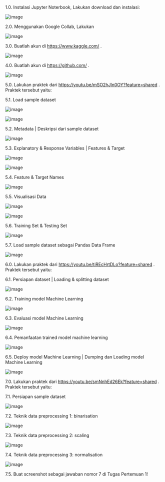 1.0. Instalasi Jupyter Noterbook, Lakukan download dan instalasi:

![image](https://github.com/user-attachments/assets/72d65d17-e0a4-46f1-9724-c7d3687d76d3)



2.0. Menggunakan Google Collab, Lakukan

![image](https://github.com/user-attachments/assets/4b2850e1-67fa-4bd2-89e4-b354a663289b)




3.0. Buatlah akun di https://www.kaggle.com/ . 

![image](https://github.com/user-attachments/assets/fcaf8818-5acf-47de-b4b3-30c72beba580)




4.0. Buatlah akun di https://github.com/ . 

![image](https://github.com/user-attachments/assets/0bd71696-cb90-4091-b585-a77d5d87daf0)




5.0. Lakukan praktek dari https://youtu.be/mSO2hJln0OY?feature=shared . Praktek tersebut yaitu:

5.1. Load sample dataset

![image](https://github.com/user-attachments/assets/3ae76b76-d05e-4773-809a-d5ad07c0687f)

![image](https://github.com/user-attachments/assets/75a5d588-109f-4df5-a21c-5e65cabd8975)

5.2. Metadata | Deskripsi dari sample dataset

![image](https://github.com/user-attachments/assets/4f3c4bcc-84f5-4393-8e78-75f610cb9780)


5.3. Explanatory & Response Variables | Features & Target

![image](https://github.com/user-attachments/assets/a181ae24-0f0f-401e-9554-d23bbd2d5bfc)

![image](https://github.com/user-attachments/assets/f0dd4190-043b-497a-a108-6b281ad37c69)

5.4. Feature & Target Names

![image](https://github.com/user-attachments/assets/74d9b561-0c06-4f6f-8b4a-604fe75f6050)

5.5. Visualisasi Data

![image](https://github.com/user-attachments/assets/20e9a7f9-cd0c-4b46-a244-4426105522fb)

![image](https://github.com/user-attachments/assets/18d11e99-0fcc-48f5-9320-a71f53a7097e)

5.6. Training Set & Testing Set

![image](https://github.com/user-attachments/assets/a2a129b4-6676-4600-aec6-0c0729bb31a9)

5.7. Load sample dataset sebagai Pandas Data Frame

![image](https://github.com/user-attachments/assets/7e03fc72-aa12-486e-893f-6eba98260350)


6.0. Lakukan praktek dari https://youtu.be/tiREcHrtDLo?feature=shared  . Praktek tersebut yaitu:

6.1. Persiapan dataset | Loading & splitting dataset

![image](https://github.com/user-attachments/assets/25b909b5-9c47-4ee2-871f-e7b2f2a27f76)

6.2. Training model Machine Learning

![image](https://github.com/user-attachments/assets/bdc23955-3386-4341-9a17-768495e9ffd1)

6.3. Evaluasi model Machine Learning

![image](https://github.com/user-attachments/assets/11bf18b1-c853-4280-bffd-0030ac4e1f2e)

6.4. Pemanfaatan trained model machine learning

![image](https://github.com/user-attachments/assets/d772bda9-1f1f-443e-b5e4-4d5909f429df)

6.5. Deploy model Machine Learning | Dumping dan Loading model Machine Learning

![image](https://github.com/user-attachments/assets/f1dbfa75-40df-4c8f-afc4-0ef00c8998c8)


7.0. Lakukan praktek dari https://youtu.be/smNnhEd26Ek?feature=shared  . Praktek tersebut yaitu:

7.1. Persiapan sample dataset

![image](https://github.com/user-attachments/assets/c65ca040-592d-4896-9921-af635998ee3b)

7.2. Teknik data preprocessing 1: binarisation

![image](https://github.com/user-attachments/assets/4b41d65d-deed-4923-8ae3-4c3a150505a6)

7.3. Teknik data preprocessing 2: scaling

![image](https://github.com/user-attachments/assets/f7828583-1afd-4253-b999-b4f032735789)

7.4. Teknik data preprocessing 3: normalisation

![image](https://github.com/user-attachments/assets/7d345fe8-a277-4e49-ab83-73737f8f743a)


7.5. Buat screenshot sebagai jawaban nomor 7 di Tugas Pertemuan 1! 
